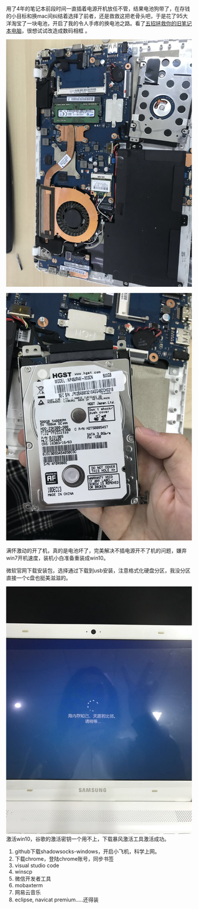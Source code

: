 用了4年的笔记本前段时间一直插着电源开机放任不管，结果电池狗带了，在存钱的小目标和换mac间纠结着选择了前者，还是救救这把老骨头吧，于是花了95大洋淘宝了一块电池，开启了我的令人手疼的换电池之路。看了[五招拯救你的旧笔记本电脑](https://www.guokr.com/article/6386/)，很想试试改造成数码相框 。


![换电池](/img/xdn1.jpg "换电池")

![看见了500g的机械硬盘](/img/xdn2.jpg "机械硬盘")

满怀激动的开了机，真的是电池坏了，完美解决不插电源开不了机的问题，嫌弃win7开机速度，装机小白准备重装成win10。

微软官网下载安装包，选择通过下载到usb安装，注意格式化硬盘分区，我没分区直接一个c盘也挺美滋滋的。

![重装win10成功](/img/xdn3.jpg "重装win10成功")         
激活win10，谷歌的激活密钥一个用不上，下载暴风激活工具激活成功。
1. github下载shadowsocks-windows，开启小飞机，科学上网。
2. 下载chrome，登陆chrome账号，同步书签
3. visual studio code
4. winscp
5. 微信开发者工具
6. mobaxterm
7. 网易云音乐
8. eclipse, navicat premium.....还得装